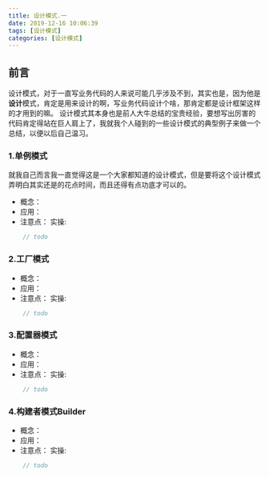 ```yaml
---
title: 设计模式.一
date: 2019-12-16 10:06:39
tags: [设计模式]
categories: [设计模式]
---
```


## 前言
设计模式，对于一直写业务代码的人来说可能几乎涉及不到，其实也是，因为他是**设计**模式，肯定是用来设计的啊，写业务代码设计个啥，那肯定都是设计框架这样的才用到的嘛。
设计模式其本身也是前人大牛总结的宝贵经验，要想写出厉害的代码肯定得站在巨人肩上了，我就我个人碰到的一些设计模式的典型例子来做一个总结，以便以后自己温习。

### 1.单例模式
就我自己而言我一直觉得这是一个大家都知道的设计模式，但是要将这个设计模式弄明白其实还是的花点时间，而且还得有点功底才可以的。
- 概念：
- 应用：
- 注意点：
实操:
````java
    // todo
````
### 2.工厂模式
- 概念：
- 应用：
- 注意点：
实操:
````java
    // todo
````
### 3.配置器模式
- 概念：
- 应用：
- 注意点：
实操:
````java
    // todo
````
### 4.构建者模式Builder
- 概念：
- 应用：
- 注意点：
实操:
````java
    // todo
````
